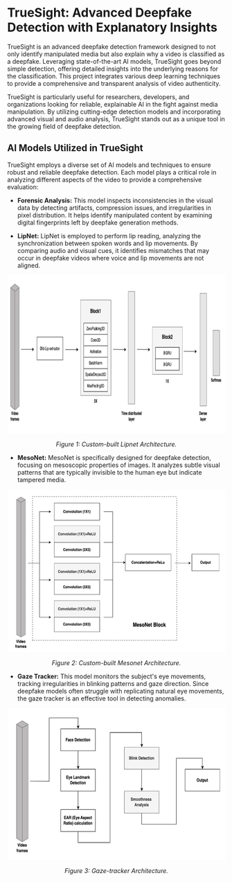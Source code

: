 # TrueSight: Advanced Deepfake Detection with Explanatory Insights
TrueSight is an advanced deepfake detection framework designed to not only identify manipulated media but also explain why a video is classified as a deepfake. Leveraging state-of-the-art AI models, TrueSight goes beyond simple detection, offering detailed insights into the underlying reasons for the classification. This project integrates various deep learning techniques to provide a comprehensive and transparent analysis of video authenticity. 
  
TrueSight is particularly useful for researchers, developers, and organizations looking for reliable, explainable AI in the fight against media manipulation. By utilizing cutting-edge detection models and incorporating advanced visual and audio analysis, TrueSight stands out as a unique tool in the growing field of deepfake detection.

## AI Models Utilized in TrueSight

TrueSight employs a diverse set of AI models and techniques to ensure robust and reliable deepfake detection. Each model plays a critical role in analyzing different aspects of the video to provide a comprehensive evaluation:  

- **Forensic Analysis:** This model inspects inconsistencies in the visual data by detecting artifacts, compression issues, and irregularities in pixel distribution. It helps identify manipulated content by examining digital fingerprints left by deepfake generation methods.
  
- **LipNet:** LipNet is employed to perform lip reading, analyzing the synchronization between spoken words and lip movements. By comparing audio and visual cues, it identifies mismatches that may occur in deepfake videos where voice and lip movements are not aligned.
  
<div align="center">
  <img src="./images/Lipnet.png" alt="Alt text" width="800" height="365">
  <p align="center">
    <i>Figure 1: Custom-built Lipnet Architecture.</i>
  </p>
</div>

- **MesoNet:** MesoNet is specifically designed for deepfake detection, focusing on mesoscopic properties of images. It analyzes subtle visual patterns that are typically invisible to the human eye but indicate tampered media.
    
<div align="center">
  <img src="./images/Mesonet.png" alt="Alt text" width="650" height="375">
  <p align="center">
    <i>Figure 2: Custom-built Mesonet Architecture.</i>
  </p>
</div>

- **Gaze Tracker:** This model monitors the subject's eye movements, tracking irregularities in blinking patterns and gaze direction. Since deepfake models often struggle with replicating natural eye movements, the gaze tracker is an effective tool in detecting anomalies.
    
<div align="center">
  <img src="./images/Gaze tracker.png" alt="Alt text" width="600" height="350">
  <p align="center">
    <i>Figure 3:  Gaze-tracker Architecture.</i>
  </p>
</div>

